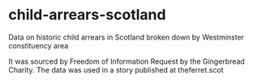 # child-arrears-scotland
Data on historic child arrears in Scotland broken down by Westminster constituency area

It was sourced by Freedom of Information Request by the Gingerbread Charity. The data was used in a story published at theferret.scot
